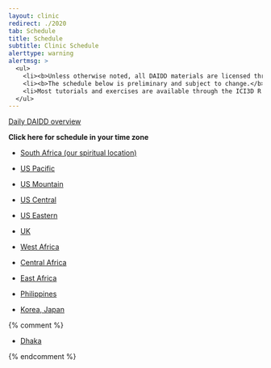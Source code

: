 ```yaml
---
layout: clinic
redirect: ./2020
tab: Schedule
title: Schedule
subtitle: Clinic Schedule
alerttype: warning
alertmsg: >
  <ul>
    <li><b>Unless otherwise noted, all DAIDD materials are licensed through a <a rel="license" href="http://creativecommons.org/licenses/by/4.0/">CC-BY International License</a>.</b> <a rel="license" href="../license.html">Click here for license details</a>.</li>
    <li><b>The schedule below is preliminary and subject to change.</b> Materials linked from this page are also subject to change and should not be considered final until the conclusion of the relevant session.</li>
    <li>Most tutorials and exercises are available through the ICI3D R package. Additional materials are linked from the <a href='../resources'>Resources</a> page.</li>
  </ul>
---
```


[Daily DAIDD overview](overview)

__Click here for schedule in your time zone__

* [South Africa (our spiritual location)](time10)

* [US Pacific](time00)
* [US Mountain](time01)
* [US Central](time02)
* [US Eastern](time03)
* [UK](time08)
* [West Africa](time09)
* [Central Africa](time10)
* [East Africa](time11)
* [Philippines](time16)
* [Korea, Japan](time17)

{% comment %} 

* [Dhaka](time14)

{% endcomment %} 
